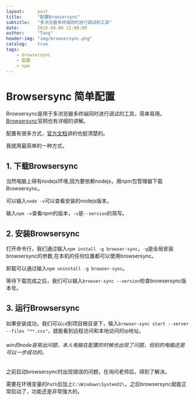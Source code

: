 ```yaml
---
layout:     post
title:      "配置Browsersync"
subtitle:   "多浏览器多终端同时进行调试的工具"
date:       2016-08-08 22:00:00
author:     "Tang"
header-img: "img/browsersync.png"
catalog:    true
tags:
    - browsersync
    - 配置
    - npm
---
```


# Browsersync 简单配置

Browsersync是用于多浏览器多终端同时进行调试的工具，简单易用。
[Browsersync](http://http://www.browsersync.cn/)官网也有详细的讲解。

配置有很多方式，[官方文档](http://www.browsersync.cn/docs/)讲的也挺清楚的。

我就用最简单的一种方式，

## 1. 下载Browsersync

当然电脑上得有nodejs环境,因为要依赖nodejs，用npm包管理器下载Browsersync。

可以输入`node -v`可以查看安装的nodejs版本。

输入`npm -v`查看npm的版本，`-v`是`--version`的简写。

## 2. 安装Browsersync

打开命令行，我们通过输入`npm install -g browser-sync`，`-g`是全局安装browsersync的参数,在本机的任何位置都可以使用browsersync。

卸载可以通过输入`npm uninstall -g browser-sync`。

等待下载完成之后，我们可以输入`browser-sync --version`检查browsersync版本号。

## 3. 运行Browsersync

如果安装成功，我们可以`cd`到项目根目录下，输入`browser-sync start --server --files "**.css"`，就能看到远程访问和本地访问的ip地址。

###### win的node容易出问题，本人电脑在配置的时候也出现了问题，但别的电脑还是可以一步成功的。

之前启动browsersync时出现错误的问题，在询问老师后，得到了解决。

需要在环境变量的`Path`后加上`C:\Windows\System32\`，之后browsersync就能正常启动了，功能还是非常强大的。